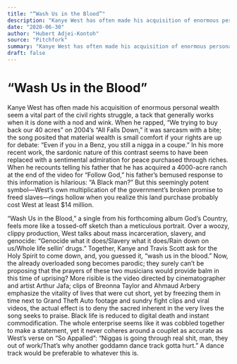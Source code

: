 ```yaml
---
title: "“Wash Us in the Blood”"
description: "Kanye West has often made his acquisition of enormous personal wealth seem a vital part of the civil rights struggle. In his more recent work, the sardonic nature of this contrast seems to have been r..."
date: "2020-06-30"
author: "Hubert Adjei-Kontoh"
source: "Pitchfork"
summary: "Kanye West has often made his acquisition of enormous personal wealth seem a vital part of the civil rights struggle. In his more recent work, the sardonic nature of this contrast seems to have been replaced with a sentimental admiration for peace purchased through riches. “Wash Us in the Blood” feels more like a tossed-off sketch than a meticulous portrait."
draft: false
---
```


# “Wash Us in the Blood”

Kanye West has often made his acquisition of enormous personal wealth seem a vital part of the civil rights struggle, a tack that generally works when it is done with a nod and wink. When he rapped, “We trying to buy back our 40 acres” on 2004’s “All Falls Down,” it was sarcasm with a bite; the song posited that material wealth is small comfort if your rights are up for debate: “Even if you in a Benz, you still a nigga in a coupe.” In his more recent work, the sardonic nature of this contrast seems to have been replaced with a sentimental admiration for peace purchased through riches. When he recounts telling his father that he has acquired a 4000-acre ranch at the end of the video for “Follow God,” his father’s bemused response to this information is hilarious: “A Black man?” But this seemingly potent symbol—West’s own multiplication of the government’s broken promise to freed slaves—rings hollow when you realize this land purchase probably cost West at least $14 million.

“Wash Us in the Blood,” a single from his forthcoming album God’s Country, feels more like a tossed-off sketch than a meticulous portrait. Over a woozy, clippy production, West talks about mass incarceration, slavery, and genocide: “Genocide what it does/Slavery what it does/Rain down on us/Whole life sellin’ drugs.” Together, Kanye and Travis Scott ask for the Holy Spirit to come down, and, you guessed it, “wash us in the blood.” Now, the already overloaded song becomes parodic; they surely can’t be proposing that the prayers of these two musicians would provide balm in this time of uprising? More risible is the video directed by cinematographer and artist Arthur Jafa; clips of Breonna Taylor and Ahmaud Arbery emphasize the vitality of lives that were cut short, yet by freezing them in time next to Grand Theft Auto footage and sundry fight clips and viral videos, the actual effect is to deny the sacred inherent in the very lives the song seeks to praise. Black life is reduced to digital death and instant commodification. The whole enterprise seems like it was cobbled together to make a statement, yet it never coheres around a couplet as accurate as West’s verse on “So Appalled”: “Niggas is going through real shit, man, they out of work/That’s why another goddamn dance track gotta hurt.” A dance track would be preferable to whatever this is.
